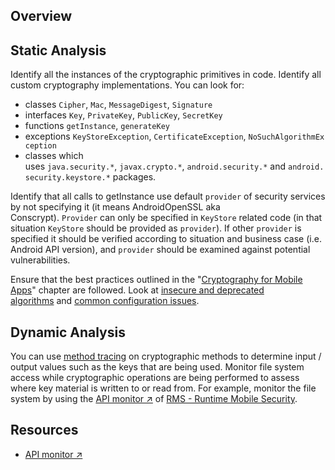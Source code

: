 ## Overview
## Static Analysis
Identify all the instances of the cryptographic primitives in code. Identify all custom cryptography implementations. You can look for:

- classes `Cipher`, `Mac`, `MessageDigest`, `Signature`
- interfaces `Key`, `PrivateKey`, `PublicKey`, `SecretKey`
- functions `getInstance`, `generateKey`
- exceptions `KeyStoreException`, `CertificateException`, `NoSuchAlgorithmException`
- classes which uses `java.security.*`, `javax.crypto.*`, `android.security.*` and `android.security.keystore.*` packages.

Identify that all calls to getInstance use default `provider` of security services by not specifying it (it means AndroidOpenSSL aka Conscrypt). `Provider` can only be specified in `KeyStore` related code (in that situation `KeyStore` should be provided as `provider`). If other `provider` is specified it should be verified according to situation and business case (i.e. Android API version), and `provider` should be examined against potential vulnerabilities.

Ensure that the best practices outlined in the "[Cryptography for Mobile Apps](https://mas.owasp.org/MASTG/General/0x04g-Testing-Cryptography)" chapter are followed. Look at [insecure and deprecated algorithms](https://mas.owasp.org/MASTG/General/0x04g-Testing-Cryptography#identifying-insecure-and/or-deprecated-cryptographic-algorithms) and [common configuration issues](https://mas.owasp.org/MASTG/General/0x04g-Testing-Cryptography#common-configuration-issues).

## Dynamic Analysis

You can use [method tracing](https://mas.owasp.org/MASTG/Android/0x05c-Reverse-Engineering-and-Tampering#method-tracing) on cryptographic methods to determine input / output values such as the keys that are being used. Monitor file system access while cryptographic operations are being performed to assess where key material is written to or read from. For example, monitor the file system by using the [API monitor ↗](https://github.com/m0bilesecurity/RMS-Runtime-Mobile-Security#8-api-monitor---android-only) of [RMS - Runtime Mobile Security](https://mas.owasp.org/MASTG/Tools/0x08a-Testing-Tools#RMS-Runtime-Mobile-Security).

## Resources
- [API monitor ↗](https://github.com/m0bilesecurity/RMS-Runtime-Mobile-Security#8-api-monitor---android-only)